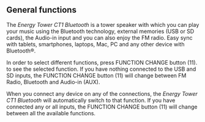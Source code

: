 ## General functions

The *Energy Tower CT1 Bluetooth* is a tower speaker with which you can play your music using the Bluetooth technology, external memories (USB or SD cards), the Audio-in input and you can also enjoy the FM radio. Easy sync with tablets, smartphones, laptops, Mac, PC and any other device with Bluetooth®.

In order to select different functions, press FUNCTION CHANGE button (11). to see the selected function. If you have nothing connected to the USB and SD inputs, the FUNCTION CHANGE button (11) will change between FM Radio, Bluetooth and Audio-in (AUX).

When you connect any device on any of the connections, the *Energy Tower CT1 Bluetooth* will automatically switch to that function. If you have connected any or all inputs, the FUNCTION CHANGE button (11) will change between all the available functions.


